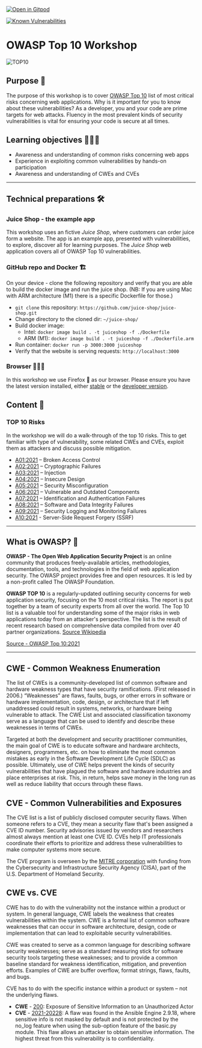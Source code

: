 [![Open in Gitpod](https://gitpod.io/button/open-in-gitpod.svg)](https://gitpod.io/#https://github.com/equinor/appsec-owasptop10wrkshp)

[![Known Vulnerabilities](https://snyk.io/test/github/equinor/appsec-owasptop10wrkshp/badge.svg)](https://snyk.io/test/github/equinor/appsec-owasptop10wrkshp)

# OWASP Top 10 Workshop

![TOP10](./resources/images/top10logo.png)

## Purpose 💭

The purpose of this workshop is to cover [OWASP Top 10](https://owasp.org/Top10/) 
list of most critical risks concerning web applications. Why is it important
for you to know about these vulnerabilities? As a developer, you and your code
are prime targets for web attacks. Fluency in the most prevalent kinds of
security vulnerabilities is vital for ensuring your code is secure at all times. 

## Learning objectives 👩🏽‍🏫

- Awareness and understanding of common risks concerning web apps
- Experience in exploiting common vulnerabilities by hands-on participation
- Awareness and understanding of CWEs and CVEs

---

## Technical preparations 🛠

### Juice Shop - the example app

This workshop uses an fictive _Juice Shop_, where customers can order juice
form a website. The app is an example app, presented with vulnerabilities, to
explore, discover all for learning purposes. The _Juice Shop_ web application 
covers all of OWASP Top 10 vulnerabilities. 

### GitHub repo and Docker 🏗

On your device - clone the following repository and verify that you are able
to build the docker image and run the juice shop. (NB: If you are using Mac
with ARM architecture (M1) there is a specific Dockerfile for those.)

- `git clone` this repository: `https://github.com/juice-shop/juice-shop.git`
- Change directory to the cloned dir: `~/juice-shop/`
- Build docker image:
    - Intel: `docker image build . -t juiceshop -f ./Dockerfile`
    - ARM (M1): `docker image build . -t juiceshop -f ./Dockerfile.arm`
- Run container: `docker run -p 3000:3000 juiceshop`
- Verify that the website is serving requests: `http://localhost:3000`

### Browser 🧑🏻‍💻

In this workshop we use Firefox 🦊 as our browser. Please ensure you have the
latest version installed, either [stable](https://www.mozilla.org/en-US/firefox/new/)
or the [developer version](https://www.mozilla.org/en-US/firefox/developer/).

## Content 📝

### TOP 10 Risks

In the workshop we will do a walk-through of the top 10 risks. This to get
familiar with type of vulnerability, some related CWEs and CVEs, exploit them
as attackers and discuss possible mitigation.

- [A01:2021](./a01/README.md) – Broken Access Control
- [A02:2021](./a02/README.md) – Cryptographic Failures
- [A03:2021](./a03/README.md) – Injection
- [A04:2021](./a04/README.md) – Insecure Design
- [A05:2021](./a05/README.md) – Security Misconfiguration
- [A06:2021](./a06/README.md) – Vulnerable and Outdated Components
- [A07:2021](./a07/README.md) – Identification and Authentication Failures
- [A08:2021](./a08/README.md) – Software and Data Integrity Failures
- [A09:2021](./a09/README.md) – Security Logging and Monitoring Failures
- [A10:2021](./a10/README.md) - Server-Side Request Forgery (SSRF)

---

## What is OWASP? 🐝

**OWASP - The Open Web Application Security Project** is an online community
that produces freely-available articles, methodologies, documentation, tools,
and technologies in the field of web application security. The OWASP project
provides free and open resources. It is led by a non-profit called The OWASP
Foundation.

**OWASP TOP 10** is a regularly-updated outlining security concerns for web
application security, focusing on the 10 most critical risks. The report is put
together by a team of security experts from all over the world. The Top 10 list
is a valuable tool for understanding some of the major risks in web
applications today from an attacker's perspective. The list is the result of
recent research based on comprehensive data compiled from over 40 partner
organizations. [Source Wikipedia](https://en.wikipedia.org/wiki/OWASP)

[Source - OWASP Top 10:2021](https://owasp.org/Top10/)

---

## CWE - Common Weakness Enumeration

The list of CWEs is a community-developed list of common software and hardware
weakness types that have security ramifications. (First released in 2006.)
“Weaknesses” are flaws, faults, bugs, or other errors in software or hardware
implementation, code, design, or architecture that if left unaddressed could
result in systems, networks, or hardware being vulnerable to attack. The CWE
List and associated classification taxonomy serve as a language that can be
used to identify and describe these weaknesses in terms of CWEs.

Targeted at both the development and security practitioner communities, the
main goal of CWE is to educate software and hardware architects, designers,
programmers, etc. on how to eliminate the most common mistakes as early in the
Software Development Life Cycle (SDLC) as possible. Ultimately, use of CWE
helps prevent the kinds of security vulnerabilities that have plagued the
software and hardware industries and place enterprises at risk. This, in
return, helps save money in the long run as well as reduce liability that
occurs through these flaws.

## CVE - Common Vulnerabilities and Exposures

The CVE list is a list of publicly disclosed computer security flaws. When
someone refers to a CVE, they mean a security flaw that's been assigned
a CVE ID number. Security advisories issued by vendors and researchers almost
always mention at least one CVE ID. CVEs help IT professionals coordinate
their efforts to prioritize and address these vulnerabilities to make computer
systems more secure.

The CVE program is overseen by the [MITRE corporation](https://cve.mitre.org/)
with funding from the Cybersecurity and Infrastructure Security Agency (CISA),
part of the U.S. Department of Homeland Security.

## CWE vs. CVE

CWE has to do with the vulnerability not the instance within a product or
system. In general language, CWE labels the weakness that creates
vulnerabilities within the system. CWE is a formal list of common software
weaknesses that can occur in software architecture, design, code or
implementation that can lead to exploitable security vulnerabilities.

CWE was created to serve as a common language for describing software security
weaknesses; serve as a standard measuring stick for software security tools
targeting these weaknesses; and to provide a common baseline standard for
weakness identification, mitigation, and prevention efforts. Examples of CWE
are buffer overflow, format strings, flaws, faults, and bugs.

CVE has to do with the specific instance within a product or system –
not the underlying flaws. 

- **CWE** - [200](https://cwe.mitre.org/data/definitions/200.html):
Exposure of Sensitive Information to an Unauthorized Actor
- **CVE** - [2021-20228](https://www.opencve.io/cve/CVE-2021-20228):
A flaw was found in the Ansible Engine 2.9.18, where sensitive info is not
masked by default and is not protected by the no_log feature when using the
sub-option feature of the basic.py module. This flaw allows an attacker to
obtain sensitive information. The highest threat from this vulnerability is to
confidentiality. 
